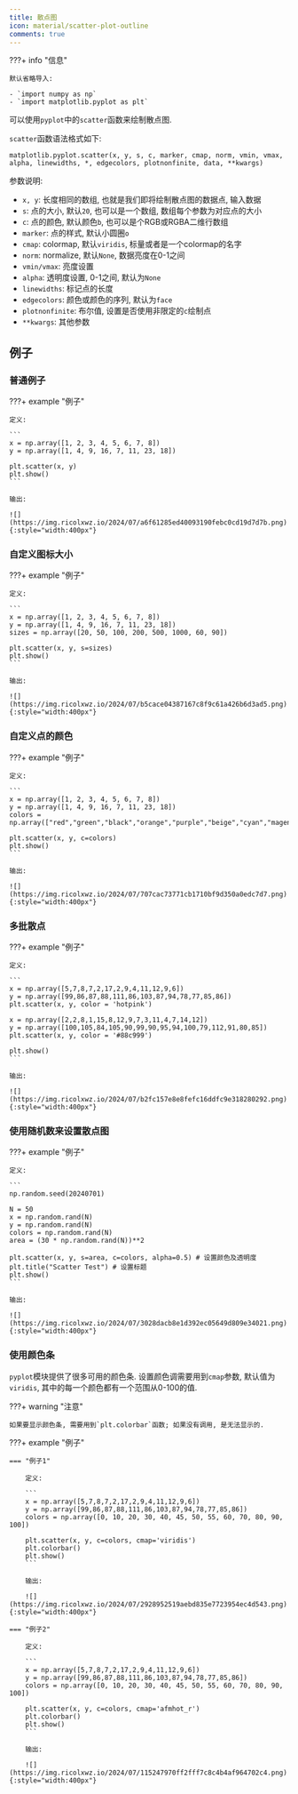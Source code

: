 ```yaml
---
title: 散点图
icon: material/scatter-plot-outline
comments: true
---
```


???+ info "信息"

    默认省略导入:

    - `import numpy as np`
    - `import matplotlib.pyplot as plt`

可以使用`pyplot`中的`scatter`函数来绘制散点图.

`scatter`函数语法格式如下:

```
matplotlib.pyplot.scatter(x, y, s, c, marker, cmap, norm, vmin, vmax, alpha, linewidths, *, edgecolors, plotnonfinite, data, **kwargs)
```

参数说明:

- `x, y`: 长度相同的数组, 也就是我们即将绘制散点图的数据点, 输入数据
- `s`: 点的大小, 默认`20`, 也可以是一个数组, 数组每个参数为对应点的大小
- `c`: 点的颜色, 默认颜色`b`, 也可以是个RGB或RGBA二维行数组
- `marker`: 点的样式, 默认小圆圈`o`
- `cmap`: colormap, 默认`viridis`, 标量或者是一个colormap的名字
- `norm`: normalize, 默认`None`, 数据亮度在0-1之间 
- `vmin/vmax`: 亮度设置
- `alpha`: 透明度设置, 0-1之间, 默认为`None`
- `linewidths`: 标记点的长度
- `edgecolors`: 颜色或颜色的序列, 默认为`face`
- `plotnonfinite`: 布尔值, 设置是否使用非限定的`c`绘制点
- `**kwargs`: 其他参数

## 例子

### 普通例子

???+ example "例子"

    定义:

    ```
    x = np.array([1, 2, 3, 4, 5, 6, 7, 8])
    y = np.array([1, 4, 9, 16, 7, 11, 23, 18])

    plt.scatter(x, y)
    plt.show()
    ```

    输出:

    ![](https://img.ricolxwz.io/2024/07/a6f61285ed40093190febc0cd19d7d7b.png){:style="width:400px"}

### 自定义图标大小

???+ example "例子"

    定义:

    ```
    x = np.array([1, 2, 3, 4, 5, 6, 7, 8])
    y = np.array([1, 4, 9, 16, 7, 11, 23, 18])
    sizes = np.array([20, 50, 100, 200, 500, 1000, 60, 90])

    plt.scatter(x, y, s=sizes)
    plt.show()
    ```

    输出:

    ![](https://img.ricolxwz.io/2024/07/b5cace04387167c8f9c61a426b6d3ad5.png){:style="width:400px"}

### 自定义点的颜色

???+ example "例子"

    定义:

    ```
    x = np.array([1, 2, 3, 4, 5, 6, 7, 8])
    y = np.array([1, 4, 9, 16, 7, 11, 23, 18])
    colors = np.array(["red","green","black","orange","purple","beige","cyan","magenta"])

    plt.scatter(x, y, c=colors)
    plt.show()
    ```

    输出:

    ![](https://img.ricolxwz.io/2024/07/707cac73771cb1710bf9d350a0edc7d7.png){:style="width:400px"}

### 多批散点

???+ example "例子"

    定义:

    ```
    x = np.array([5,7,8,7,2,17,2,9,4,11,12,9,6])
    y = np.array([99,86,87,88,111,86,103,87,94,78,77,85,86])
    plt.scatter(x, y, color = 'hotpink')

    x = np.array([2,2,8,1,15,8,12,9,7,3,11,4,7,14,12])
    y = np.array([100,105,84,105,90,99,90,95,94,100,79,112,91,80,85])
    plt.scatter(x, y, color = '#88c999')

    plt.show()
    ```

    输出:

    ![](https://img.ricolxwz.io/2024/07/b2fc157e8e8fefc16ddfc9e318280292.png){:style="width:400px"}

### 使用随机数来设置散点图

???+ example "例子"

    定义:

    ```
    np.random.seed(20240701)

    N = 50
    x = np.random.rand(N)
    y = np.random.rand(N)
    colors = np.random.rand(N)
    area = (30 * np.random.rand(N))**2

    plt.scatter(x, y, s=area, c=colors, alpha=0.5) # 设置颜色及透明度
    plt.title("Scatter Test") # 设置标题
    plt.show()
    ```

    输出:

    ![](https://img.ricolxwz.io/2024/07/3028dacb8e1d392ec05649d809e34021.png){:style="width:400px"}

### 使用颜色条

`pyplot`模块提供了很多可用的颜色条. 设置颜色调需要用到`cmap`参数, 默认值为`viridis`, 其中的每一个颜色都有一个范围从0-100的值.

???+ warning "注意"

    如果要显示颜色条, 需要用到`plt.colorbar`函数; 如果没有调用, 是无法显示的.

???+ example "例子"

    === "例子1"

        定义:

        ```
        x = np.array([5,7,8,7,2,17,2,9,4,11,12,9,6])
        y = np.array([99,86,87,88,111,86,103,87,94,78,77,85,86])
        colors = np.array([0, 10, 20, 30, 40, 45, 50, 55, 60, 70, 80, 90, 100])

        plt.scatter(x, y, c=colors, cmap='viridis')
        plt.colorbar()
        plt.show()
        ```

        输出:

        ![](https://img.ricolxwz.io/2024/07/2928952519aebd835e7723954ec4d543.png){:style="width:400px"}

    === "例子2"

        定义:

        ```
        x = np.array([5,7,8,7,2,17,2,9,4,11,12,9,6])
        y = np.array([99,86,87,88,111,86,103,87,94,78,77,85,86])
        colors = np.array([0, 10, 20, 30, 40, 45, 50, 55, 60, 70, 80, 90, 100])

        plt.scatter(x, y, c=colors, cmap='afmhot_r')
        plt.colorbar()
        plt.show() 
        ```

        输出:

        ![](https://img.ricolxwz.io/2024/07/115247970ff2fff7c8c4b4af964702c4.png){:style="width:400px"}

[^1]: Matplotlib 散点图 | 菜鸟教程. (n.d.). Retrieved July 1, 2024, from https://www.runoob.com/matplotlib/matplotlib-scatter.html